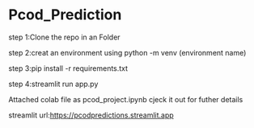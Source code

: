 # Pcod_Prediction

step 1:Clone the repo in an Folder

step 2:creat an environment using python -m venv (environment name)

step 3:pip install -r requirements.txt

step 4:streamlit run app.py

Attached colab file as pcod_project.ipynb cjeck it out for futher details

streamlit url:https://pcodpredictions.streamlit.app
